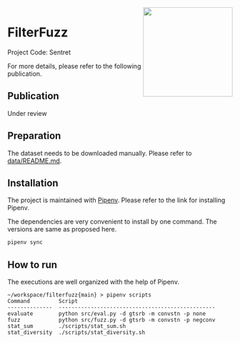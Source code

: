 <img align="right" height="200" src="https://s1.52poke.wiki/wiki/thumb/c/c5/161Sentret.png/300px-161Sentret.png">

# FilterFuzz

Project Code: Sentret

For more details, please refer to the following publication.

## Publication

Under review

## Preparation

The dataset needs to be downloaded manually. Please refer to [data/README.md](data/README.md).

## Installation

The project is maintained with [Pipenv](https://pipenv.pypa.io/en/latest/). Please refer to the link for installing Pipenv.

The dependencies are very convenient to install by one command. The versions are same as proposed here.

```bash
pipenv sync
```

## How to run

The executions are well organized with the help of Pipenv.

```
~/workspace/filterfuzz{main} > pipenv scripts
Command         Script
--------------  -------------------------------------------------
evaluate        python src/eval.py -d gtsrb -m convstn -p none
fuzz            python src/fuzz.py -d gtsrb -m convstn -p negconv
stat_sum        ./scripts/stat_sum.sh
stat_diversity  ./scripts/stat_diversity.sh
```
